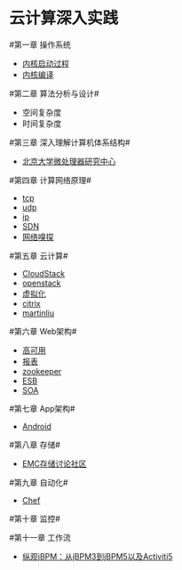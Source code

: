 云计算深入实践
=====

#第一章 操作系统
* [内核启动过程](./内核启动过程.md)
* [内核编译](./内核编译.md)
    

#第二章 算法分析与设计#
* 空间复杂度
* 时间复杂度

#第三章 深入理解计算机体系结构#
* [北京大学微处理器研究中心](http://mprc.pku.edu.cn/index.htm)

#第四章 计算网络原理#
* [tcp](./tcp.md)
* [udp](./udp)
* [ip](./ip)
* [SDN](./sdn.md)
* [网络嗅探](./网络嗅探.md)

#第五章 云计算#
* [CloudStack](./cloudstack.md)
* [openstack](./OpenStack.md)
* [虚拟化](./虚拟化.md)
* [citrix](http://citrix-book.org/)
* [martinliu](http://martinliu.cn/)
 
#第六章 Web架构#
* [高可用](./高可用.md)
* [报表](./报表.md)
* [zookeeper](http://www.ibm.com/developerworks/cn/opensource/os-cn-zookeeper/)
* [ESB](./esb.md)
* [SOA](./soa.md)

#第七章 App架构#
* [Android](./android.md)

#第八章 存储#
* [EMC存储讨论社区](https://community.emc.com/docs/DOC-19472)


#第九章 自动化#
* [Chef](https://learnchef.opscode.com/)

#第十章 监控#

#第十一章 工作流
* [纵观jBPM：从jBPM3到jBPM5以及Activiti5](http://www.infoq.com/cn/articles/rh-jbpm5-activiti5)
